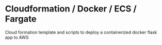 # Cloudformation / Docker / ECS / Fargate
Cloud formation template and scripts to deploy a containerized docker flask app to AWS
